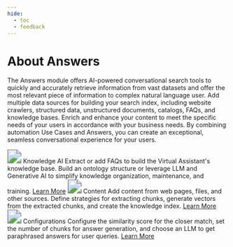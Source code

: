 ```yaml
---
hide:
  - toc
  - feedback
---
```

# About Answers

The Answers module offers AI-powered conversational search tools to quickly and accurately retrieve information from vast datasets and offer the most relevant piece of information to complex natural language user. Add multiple data sources for building your search index, including website crawlers, structured data, unstructured documents, catalogs, FAQs, and knowledge bases. Enrich and enhance your content to meet the specific needs of your users in accordance with your business needs. By combining automation Use Cases and Answers, you can create an exceptional, seamless conversational experience for your users.

<kr-grid type="g2">
    <kr-grid-item>
        <img src="../images/lm-knowledge-graph.svg" style="zoom:200%;"></img>
        <kr-grid-title>Knowledge AI</kr-grid-title>
        <kr-grid-desc>Extract or add FAQs to build the Virtual Assistant's knowledge base. Build an ontology structure or leverage LLM and Generative AI to simplify knowledge organization, maintenance, and training.</kr-grid-desc>
        <a href="">Learn More</a>
    </kr-grid-item>
    <kr-grid-item>
        <img src="../images/lm-answer-content.svg" style="zoom:200%;"></img>
        <kr-grid-title>Content</kr-grid-title>
        <kr-grid-desc>Add content from web pages, files, and other sources. Define strategies for extracting chunks, generate vectors from the extracted chunks, and create the knowledge index.</kr-grid-desc>
        <a href="">Learn More</a>
    </kr-grid-item>
    <kr-grid-item>
        <img src="../images/lm-answer-configuration.svg" style="zoom:200%;"></img>
        <kr-grid-title>Configurations</kr-grid-title>
        <kr-grid-desc>Configure the similarity score for the closer match, set the number of chunks for answer generation, and choose an LLM to get paraphrased answers for user queries.</kr-grid-desc>
        <a href="">Learn More</a>
    </kr-grid-item>           
</kr-grid>

